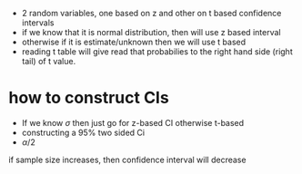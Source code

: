 - 2 random variables, one based on z and other on t based confidence intervals
- if we know that it is normal distribution, then will use z based interval
- otherwise if it is estimate/unknown then we will use t based
- reading t table will give read that probabilies to the right hand side (right tail) of t value.
# how to construct CIs
- If we know $\sigma$ then just go for z-based CI otherwise t-based
- constructing a 95% two sided Ci
- $\alpha/2$ 

if sample size increases, then confidence interval will decrease
